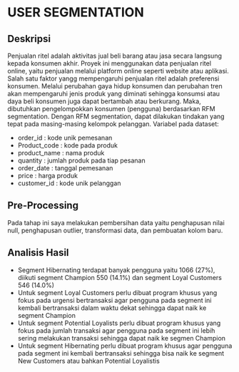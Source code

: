 # USER SEGMENTATION

## Deskripsi
Penjualan ritel adalah aktivitas jual beli barang atau jasa secara langsung kepada konsumen akhir. Proyek ini menggunakan data penjualan ritel online, yaitu penjualan melalui platform online seperti website atau aplikasi. Salah satu faktor yangg mempengaruhi penjualan ritel adalah preferensi konsumen. Melalui perubahan gaya hidup konsumen dan perubahan tren akan mempengaruhi jenis produk yang diminati sehingga konsumsi atau daya beli konsumen juga dapat bertambah atau berkurang. Maka, dibutuhkan pengelompokkan konsumen (pengguna) berdasarkan RFM segmentation.  Dengan RFM segmentation, dapat dilakukan tindakan yang tepat pada masing-masing kelompok pelanggan.
Variabel pada dataset:
- order_id : kode unik pemesanan
- Product_code : kode pada produk
- product_name : nama produk
- quantity : jumlah produk pada tiap pesanan
- order_date : tanggal pemesanan
- price : harga produk
- customer_id : kode unik pelanggan

## Pre-Processing
Pada tahap ini saya melakukan pembersihan data yaitu penghapusan nilai null, penghapusan outlier, transformasi data, dan pembuatan kolom baru.

## Analisis Hasil
- Segment Hibernating terdapat banyak pengguna yaitu 1066 (27%), diikuti segment Champion 550 (14.1%) dan segment Loyal Customers 546 (14.0%)
- Untuk segment Loyal Customers perlu dibuat program khusus yang fokus pada urgensi bertransaksi agar pengguna pada segment ini kembali bertransaksi dalam waktu dekat sehingga dapat naik ke segment Champion
- Untuk segment Potential Loyalists perlu dibuat program khusus yang fokus pada jumlah transaksi agar pengguna pada segment ini lebih sering melakukan transaksi sehingga dapat naik ke segmen Champion
- Untuk segment Hibernating perlu dibuat program khusus agar pengguna pada segment ini kembali bertransaksi sehingga bisa naik ke segment New Customers atau bahkan Potential Loyalistis
